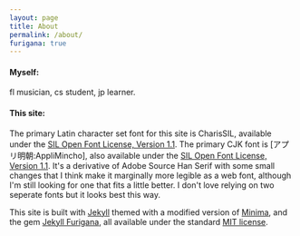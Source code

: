 ```yaml
---
layout: page
title: About
permalink: /about/
furigana: true
---
```


#### Myself:

fl musician, cs student, jp learner.

#### This site:

The primary Latin character set font for this site is CharisSIL, available under the [SIL Open Font License, Version 1.1](../assets/fonts/Charis-OFL-License.txt). The primary CJK font is [アプリ明朝:AppliMincho], also available under the [SIL Open Font License, Version 1.1](../assets/fonts/アプリ明朝_LICENSE_OFL.txt). It's a derivative of Adobe Source Han Serif with some small changes that I think make it marginally more legible as a web font, although I'm still looking for one that fits a little better. I don't love relying on two seperate fonts but it looks best this way.

This site is built with [Jekyll](https://jekyllrb.com/) themed with a modified version of [Minima](https://github.com/jekyll/minima), and the gem [Jekyll Furigana](https://github.com/guentoan/jekyll-furigana), all available under the standard [MIT license](https://opensource.org/licenses/MIT).